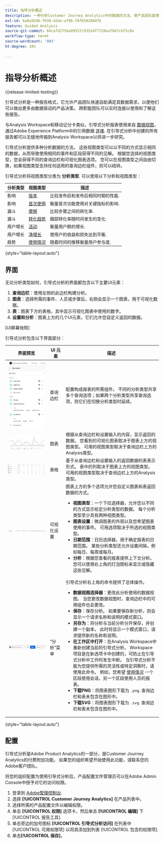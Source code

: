 ```yaml
---
title: 指导分析概述
description: 一种分析Customer Journey Analytics中的数据的方法，使产品团队能够轻松生成报告和见解。
exl-id: 6a8a92db-f030-424e-af9b-f8f6502084f6
feature: Guided Analysis
source-git-commit: 84cafd2756a09537c93524ff728ea78b7cbf5c8e
workflow-type: tm+mt
source-wordcount: '903'
ht-degree: 10%

---
```


# 指导分析概述

{{release-limited-testing}}

引导式分析是一种报告格式，它允许产品团队快速自助满足其数据需求，以便他们可以做出更多由数据驱动的产品决策。 跨职能团队可以实时连接以使用和了解这些报告。

与Analysis Workspace和移动记分卡类似，引导式分析报表使用来自 [数据视图](../data-views/data-views.md)，通过Adobe Experience Platform中的引用数据 [连接](../connections/overview.md). 在引导式分析中创建的所有报告都可以无缝地传输到Analysis Workspace以供进一步研究。

引导式分析提供多种分析数据的方法。 这些视图类型可以以不同的方式显示相同的数据，从而导致使用相同的事件和区段获得不同的见解。 根据您选择的视图类型，您会获得不同的查询边栏和可视化图表选项。 您可以在视图类型之间自由切换，如果视图类型支持任何适用的查询边栏组件，则可以结转。

引导式分析将视图类型分类为 **分析类型**. 可以使用以下分析和视图类型：

| 分析类型 | 视图类型 | 描述 |
| --- | --- | --- |
| 影响 | [版本](types/release.md) | 比较发布前和发布后相同时期的性能. |
| 影响 | [首次使用](types/first-use.md) | 衡量首次功能使用对关键指标的影响. |
| 漏斗 | [摩擦](types/friction.md) | 比较步骤之间的转化率. |
| 漏斗 | [转化趋势](types/conversion-trends.md) | 跟踪转化率随时间发生的变化. |
| 用户增长 | [活动](types/active.md) | 衡量用户群的增长. |
| 用户增长 | [净增长](types/net-growth.md) | 使用户的收益和损失达到平衡. |
| 趋势 | [使用情况](types/usage.md) | 随着时间的推移衡量用户参与度. |

{style="table-layout:auto"}

## 界面

无论分析类型如何，引导式分析的界面都包含以下主要UI元素：

1. **查询边栏**：使用左侧的此边栏构建分析。
1. **图表**：选择所需的事件、人员或步骤后，右侧会显示一个图表，用于可视化数据。
1. **表**：图表下方的表格，其中显示可视化图表中使用的数字。
1. **设置和分析**：图表上方的几个UI元素，它们允许您自定义返回的数据。

[UI屏幕快照]

引导式分析包含以下界面部分：

| 界面预览 | UI 元素 | 描述 |
| --- | --- | --- |
| ![查询边栏](assets/query-rail.png) | 查询边栏 | 配置构成报表的所需组件。 不同的分析类型共享多个查询选项；如果两个分析类型共享查询选项，则它们在切换分析类型时延续。 |
| ![图表](assets/chart.png) | 图表 | 根据从查询边栏和设置输入的内容，显示返回的数据。 您看到的可视化图表取决于图表上方的视图类型。 可用的视图类型取决于查询边栏上方的Analysis类型。 |
| ![表格](assets/table.png) | 表格 | 基于从查询边栏和设置输入的返回数据的表表示形式。 表中的列取决于图表上方的视图类型。 可用的视图类型取决于查询边栏上方的Analysis类型。 |
| ![可视化设置](assets/visualization-settings.png) | 可视化设置 | 图表上方的多个选项允许您自定义图表和表返回数据的方式。<ul><li>**视图类型**：一个下拉选择器，允许您以不同的方式显示给定分析类型的数据。 每个分析类型至少具有两种视图类型。</li><li>**图表设置**：微调图表的外观以及您希望图表使用的事件。 可用选项取决于所选的视图类型。</li><li>**日期范围**：日历选择器，用于确定报表的日期范围。 某些分析类型还允许设置间隔，例如每日、每周或每月。</li><li>**分析**：根据您查看的报表提供上下文分析。 您可以使用右上角的灯泡图标来显示或隐藏这些见解。</li></ul> |
| ![菜单](assets/menu.png) | “分析”菜单 | 引导式分析右上角的命令提供了总体操作。<ul><li>**数据视图选择器**：更改此分析使用的数据视图。 当您更改数据视图时，查询边栏中的可用组件也会更改。</li><li>**保存**：保存分析。 如果要保存新分析，则会显示一个请求名称和说明的模式窗口。</li><li>**另存为**：将分析与当前分析分开保存，并创建一个副本。 此时将显示一个模式窗口，请求提供新的名称和说明。</li><li>**在工作区中打开**：在Analysis Workspace中重新创建当前的引导式分析。 Workspace项目是在新选项卡中创建的，可防止在引导式分析中工作时发生中断。 当引导式分析不能为您提供所需的灵活性或特定洞察时，请使用此命令。 例如，您希望 [使用情况](types/usage.md) 一个区段使用会话，另一个区段使用人员的报表。</li><li>**下载PNG**：将图表图形下载为 `.png`. 查询边栏和表未包含在图形中。</li><li>**下载SVG**：将图表图形下载为 `.svg`. 查询边栏和表未包含在图形中。</li></ul> |

{style="table-layout:auto"}

## 配置

引导式分析是Adobe Product Analytics的一部分，是Customer Journey Analytics的付费附加功能。 如果您的组织希望开始使用此功能，请联系您的Adobe客户团队。

将您的组织配置为使用引导式分析后，产品配置文件管理员可以在Adobe Admin Console中授予对它的访问权限。

1. 登录到 [Adobe管理控制台](https://adminconsole.adobe.com).
1. 选择 **[!UICONTROL Customer Journey Analytics]** 在产品列表中。
1. 选择所需的产品配置文件以编辑权限。
1. 单击 **[!UICONTROL 权限]** 选项卡，然后单击 **[!UICONTROL 编辑]** 下 [!UICONTROL 报告工具].
1. 单击旁边的加号图标 **[!UICONTROL 引导式分析访问]** 在列表中 [!UICONTROL 可用权限项] 以将其添加到列表 [!UICONTROL 包含的权限项].
1. 单击&#x200B;**[!UICONTROL 保存]**。
